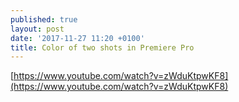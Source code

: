 ```yaml
---
published: true
layout: post
date: '2017-11-27 11:20 +0100'
title: Color of two shots in Premiere Pro
---
```

[https://www.youtube.com/watch?v=zWduKtpwKF8](https://www.youtube.com/watch?v=zWduKtpwKF8)
